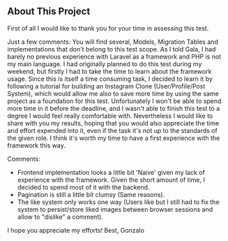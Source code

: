 ## About This Project

First of all I would like to thank you for your time in assessing this test. 

Just a few comments:
You will find several, Models, Migration Tables and implementations that don't belong to this test scope. As I told Gala, I had barely no previous experience with Laravel as a framework and PHP is not my main language. I had originally planned to do this test during my weekend, but firstly I had to take the time to learn about the framework usage. Since this is itself a time consuming task, I decided to learn it by following a tutorial for building an Instagram Clone (User/Profile/Post System), which would allow me also to save more time by using the same project as a foundation for this test. Unfortunately I won't be able to spend more time in it before the deadline, and I wasn't able to finish this test to a degree I would feel really comfortable with. Nevertheless I would like to share with you my results, hoping that you would also appreciate the time and effort expended into it, even if the task it's not up to the standards of the given role. I think it's worth my time to have a first experience with the framework this way.

Comments:
- Frontend implementation looks a little bit 'Naive' given my lack of experience with the framework. Given the short amount of time, I decided to spend most of it with the backend.
- Pagination is still a little bit clumsy (Same reasons).
- The like system only works one way (Users like but I still had to fix the system to persist/store liked images between browser sessions and allow to "dislike" a comment).

I hope you appreciate my efforts!
Best,
Gonzalo
